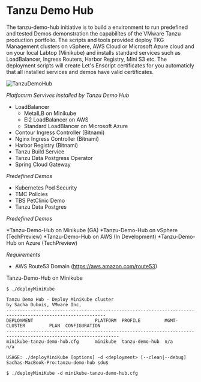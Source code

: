# Tanzu Demo Hub

The tanzu-demo-hub initiative is to build a environment to run predefined and tested Demos demonstration the capabilites of the VMware Tanzu production portfolio. The scripts and tools provided deploy TKG Management clusters on vSphere, AWS Cloud or Microsoft Azure cloud and on your local Labtop (Minikube) and installs standard services such as LoadBalancer, Ingress Routers, Harbor Registry, Mini S3 etc. The deployment scripts will create Let's Enscript certificates for you automaticly that all installed services and demos have valid certificates.

![TanzuDemoHub](https://github.com/pivotal-sadubois/tanzu-demo-hub/blob/main/TanzuDemoHub.jpg)

*Platfomrm Servives installed by Tanzu Demo Hub*
- LoadBalancer
  - MetalLB on Minikube
  - El2 LoadBalancer on AWS
  - Standard LoadBlancer on Microsoft Azure
- Contour Ingress Controller (Bitnami)
- Nginx Ingress Controller (Bitnami) 
- Harbor Registry (Bitnami)  
- Tanzu Build Service
- Tanzu Data Postgress Operator
- Spring Cloud Gateway

*Predefined Demos*
- Kubernetes Pod Security
- TMC Policies
- TBS PetClinic Demo
- Tanzu Data Postgres

*Predefined Demos*

*Tanzu-Demo-Hub on Minikube (GA)
*Tanzu-Demo-Hub on vSphere (TechPreview)
*Tanzu-Demo-Hub on AWS (In Development)
*Tanzu-Demo-Hub on Azure (TechPreview)

*Requirements*
- AWS Route53 Domain (https://aws.amazon.com/route53)

Tanzu-Demo-Hub on Minikube
```
$ ./deployMiniKube 

Tanzu Demo Hub - Deploy MiniKube cluster
by Sacha Dubois, VMware Inc,
-----------------------------------------------------------------------------------------------------------
DEPLOYMENT                       PLATFORM  PROFILE         MGMT-CLUSTER         PLAN  CONFIGURATION
----------------------------------------------------------------------------------------------------------------
minikube-tanzu-demo-hub.cfg      minikube  tanzu-demo-hub  n/a                  n/a   

USAGE: ./deployMiniKube [options] -d <deployment> [--clean|--debug]
Sachas-MacBook-Pro:tanzu-demo-hub sdu$ 

$ ./deployMiniKube -d minikube-tanzu-demo-hub.cfg

```
